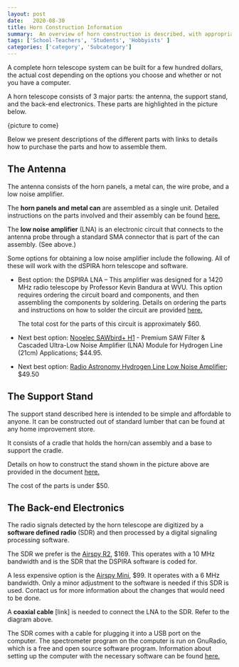 ```yaml
---
layout: post
date:   2020-08-30
title: Horn Construction Information
summary:  An overview of horn construction is described, with appropriate links
tags: ['School-Teachers', 'Students', 'Hobbyists' ]
categories: ['category', 'Subcategory'] 
---
```


A complete horn telescope system can be built for a few hundred dollars, the actual cost depending on the options you choose and whether or not you have a computer. 

A horn telescope consists of 3 major parts: the antenna, the support stand, and the back-end electronics. These parts are highlighted in the picture below.

{picture to come}

Below we present descriptions of the different parts with links to details how to purchase the parts and how to assemble them.

## The Antenna
    
The antenna consists of the horn panels, a metal can, the wire probe, and a low noise amplifier.

The **horn panels and metal can** are assembled as a single unit. Detailed instructions on the parts involved and their assembly can be found [here.](https://drive.google.com/file/d/1qdc5lhKErFyIsc8b52ZIkCPJLi-XykSb/view?usp=sharing)

The **low noise amplifier** (LNA) is an electronic circuit that connects to the antenna probe through a standard SMA connector that is part of the can assembly. (See above.) 
    
Some options for obtaining a low noise amplifier include the following. All of these will work with the dSPIRA horn telescope and software.

+ Best option: the DSPIRA LNA – This amplifier was designed for a 1420 MHz radio telescope by Professor Kevin Bandura at WVU. This option requires ordering the circuit board and components, and then assembling the components by soldering. Details on ordering the parts and instructions on how to solder the circuit are provided [here.](http://wvurail.org/dspira-lessons/DetailedLNAInstructions)

    The total cost for the parts of this circuit is approximately $60.

+ Next best option: [Nooelec SAWbird+ H1](https://www.nooelec.com/store/sdr/sdr-addons/sawbird-h1.html) - Premium SAW Filter & Cascaded Ultra-Low Noise Amplifier (LNA) Module for Hydrogen Line (21cm) Applications; $44.95.

+ Next best option: [Radio Astronomy Hydrogen Line Low Noise Amplifier](https://www.tindie.com/products/gpio/radio-astronomy-hydrogen-line-low-noise-amplifier/); $49.50


## The Support Stand 

The support stand described here is intended to be simple and affordable to anyone. It can be constructed out of standard lumber that can be found at any home improvement store.

It consists of a cradle that holds the horn/can assembly and a base to support the cradle.

Details on how to construct the stand shown in the picture above are provided in the document [here.](https://drive.google.com/file/d/1qdc5lhKErFyIsc8b52ZIkCPJLi-XykSb/view?usp=sharing)

The cost of the parts is under $50.

  
  
## The Back-end Electronics

The radio signals detected by the horn telescope are digitized by a **software defined radio** (SDR) and then processed by a digital signaling processing software.

The SDR we prefer is the [Airspy R2](https://airspy.com/airspy-r2), $169. This operates with a 10 MHz bandwidth and is the SDR that the DSPIRA software is coded for.

A less expensive option is the [Airspy Mini](https://airspy.com/airspy-r2), $99. It operates with a 6 MHz bandwidth. Only a minor adjustment to the software is needed if this SDR is used. Contact us for more information about the changes that would need to be done.

A **coaxial cable** [link] is needed to connect the LNA to the SDR. Refer to the diagram above.

The SDR comes with a cable for plugging it into a USB port on the computer. The spectrometer program on the computer is run on GnuRadio, which is a free and open source software program. Information about setting up the computer with the necessary software can be found [here.](http://wvurail.org/dspira-lessons/HornOperation_computerSystems)

